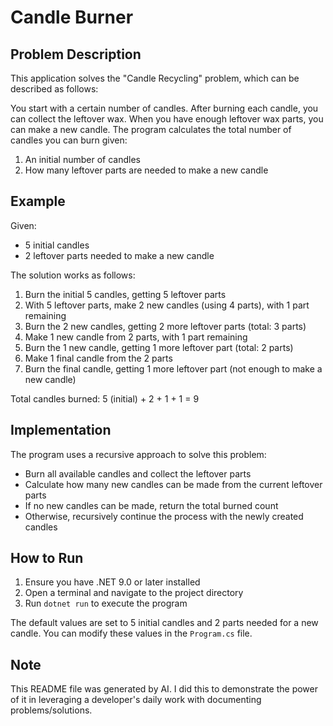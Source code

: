 # Candle Burner

## Problem Description

This application solves the "Candle Recycling" problem, which can be described as follows:

You start with a certain number of candles. After burning each candle, you can collect the leftover wax. When you have enough leftover wax parts, you can make a new candle. The program calculates the total number of candles you can burn given:

1. An initial number of candles
2. How many leftover parts are needed to make a new candle

## Example

Given:

- 5 initial candles
- 2 leftover parts needed to make a new candle

The solution works as follows:

1. Burn the initial 5 candles, getting 5 leftover parts
2. With 5 leftover parts, make 2 new candles (using 4 parts), with 1 part remaining
3. Burn the 2 new candles, getting 2 more leftover parts (total: 3 parts)
4. Make 1 new candle from 2 parts, with 1 part remaining
5. Burn the 1 new candle, getting 1 more leftover part (total: 2 parts)
6. Make 1 final candle from the 2 parts
7. Burn the final candle, getting 1 more leftover part (not enough to make a new candle)

Total candles burned: 5 (initial) + 2 + 1 + 1 = 9

## Implementation

The program uses a recursive approach to solve this problem:

- Burn all available candles and collect the leftover parts
- Calculate how many new candles can be made from the current leftover parts
- If no new candles can be made, return the total burned count
- Otherwise, recursively continue the process with the newly created candles

## How to Run

1. Ensure you have .NET 9.0 or later installed
2. Open a terminal and navigate to the project directory
3. Run `dotnet run` to execute the program

The default values are set to 5 initial candles and 2 parts needed for a new candle. You can modify these values in the `Program.cs` file.

## Note
This README file was generated by AI. I did this to demonstrate the power of it in leveraging a developer's daily work with documenting problems/solutions.
